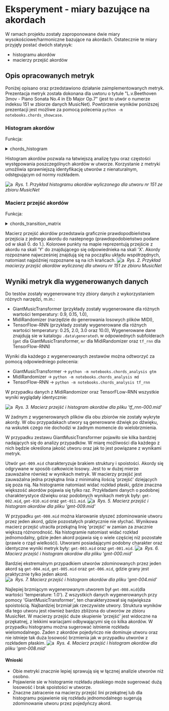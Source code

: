 # Eksperyment - miary bazujące na akordach

W ramach projektu zostały zaproponowane dwie miary wysokościowe/harmoniczne bazujące na akordach.
Ostatecznie te miary przyjęły postać dwóch statysyk:
- histogramu akordów
- macierzy przejść akordów


## Opis opracowanych metryk

Poniżej opisano oraz przedstawiono działanie zaimplementowanych metryk.
Prezentacja metryk została dokonana dla uwtoru o tytule "L.v.Beethoven 3mov - Piano Sonata No.4 in Eb Major Op.7" (jest to utwór o numerze indeksu 151 w zbiorze danych MusicNet).
Powtórzenie wyników poniższej prezentacji jest możliwe za pomocą polecenia `python -m notebooks.chords_showcase`.

### Histogram akordów

Funkcja:
<details><summary>chords_histogram</summary>
Argumenty:
- `track` - badana ścieżka (obiekt typu `muspy.Track`),
- `readable_output` - w jakim formacie zwrócić akordy (obecnie obsługiwana jest format liczbowy MIDI oraz notacja klawiszowa na pianinie [wartości: 'midi', 'piano']),
- `error_frame` - odstęp jaki może nastąpić pomiędzy poszczególnymi pojedyńczymi nutami by nadal zostały zidentyfikowane jako jeden akord (podawany w impulsach zegarowych). Ze względu na to, że nuty jednego akordu mogą zostać zanotowane z lekkimi opóźnieniami (ze względu na styl grania danej osoby, sposób w jaki został przekonwertowany utwór do MIDI,błąd ludzki lub sprzętowy), wartość ta została wprowadzona by zaniechać identyfikacji kilku mniejszych akordów, gdzie znajduje się jeden pojedynczy akord.
</details>

Histogram akordów pozwala na łatwiejszą analizę typu oraz częstości występowania poszczególnych akordów w utworze. Korzystanie z metryki umożliwia sprawniejszą identyfikację utworów z nienaturalnym, odstępującym od normy rozkładem.

![a](../images/chords/experiment-chord_histogram.png)
&nbsp;*<span id="rys-1">Rys. 1</span>. Przykład histogramu akordów wyliczonego dla utworu nr 151 ze zbioru MusicNet*


### Macierz przejść akordów
Funkcja:
<details><summary>chords_transition_matrix</summary>
Argumenty:
- `track` - badana ścieżka (obiekt typu `muspy.Track`),
- `readable_output` - w jakim formacie zwrócić akordy (obecnie obsługiwana jest format liczbowy MIDI oraz notacja klawiszowa na pianinie [wartości: 'midi', 'piano']),
- `error_frame` - odstęp jaki może nastąpić pomiędzy poszczególnymi pojedyńczymi nutami by nadal zostały zidentyfikowane jako jeden akord (podawany w impulsach zegarowych). Ze względu na to, że nuty jednego akordu mogą zostać zanotowane z lekkimi opóźnieniami (ze względu na styl grania danej osoby, sposób w jaki został przekonwertowany utwór do MIDI,błąd ludzki lub sprzętowy), wartość ta została wprowadzona by zaniechać identyfikacji kilku mniejszych akordów, gdzie znajduje się jeden pojedynczy akord.
</details>


Macierz przejść akordów przedstawia graficznie prawdopodbieństwa przejścia z jednego akordu do nastepnego (prawdopodobieństwo podane od w skali 0. do 1.). Kolorowe punkty na mapie reprezentują przejście z  akordu na skali 'Y' do znajdującego się odpowiednieka na skali 'X'. Akordy rozpoznane najwcześniej znajdują się na początku układu współrzędnych, natomiast najpóźniej rozpoznane są na ich krańcach.
![a](../images/chords/experiment-chord_transition.png)
&nbsp;*<span id="rys-2">Rys. 2</span>. Przykład macierzy przejść akordów wyliczonej dla utworu nr 151 ze zbioru MusicNet*



## Wyniki metryk dla wygenerowanych danych

Do testów zostały wygenerowane trzy zbiory danych z wykorzystaniem różnych narzędzi, m.in.:
- GiantMusicTransformer (przykłady zostały wygenerowane dla różnych wartości temperatury: 0.9, 0.15, 1.0),
- MidiRandomizer (narzędzie do generowania losowych plików MIDI),
- TensorFlow-RNN (przykłady zostały wygenerowane dla różnych wartości temperatury: 0.25, 2.0, 3.0 oraz 10.0),
Wygenerowane dane znajdują sie w katalogu `.data\generated\` w odpowiednych subfolderach (`gmt` dla GiantMusicTransformer, `mr` dla MidiRandomizer oraz `tf_rnn` dla TensorFlow-RNN)

Wyniki dla każdego z wygenerowanych zestawów można odtworzyć za pomocą odpowiedniego polecenia:
- GiantMusicTransformer -> `python -m notebooks.chords_analysis gtm`
- MidiRandomizer -> `python -m notebooks.chords_analysis md`
- TensorFlow-RNN -> `python -m notebooks.chords_analysis tf_rnn`


W przypadku danych z MidiRandomizer oraz TensorFLow-RNN wszystkie wyniki wyglądały identycznie:

![a](../images/chords/exp_analysis_tf_rnn.png)
&nbsp;*<span id="rys-3">Rys. 3</span>. Macierz przejść i histogram akordów dla pliku 'tf_rnn-000.mid'*


W żadnym z wygenerowanych plików dla obu zbiorów nie zostały wykryte akordy. W obu przypadakach utwory są generowane dźwięk po dźwięku, na wskutek czego nie dochodzi w żadnym momencie do wielobrzmienia.


W przypadku zestawu GiantMusicTransformer pojawiło sie kilka bardziej nadających się do analizy przypadków. W miarę możliwości dla każdego z nich będzie określona jakość utworu oraz jak to jest powiązane z wynikami metryk. 

Utwór `gmt-009.mid` charakteryzuje brakiem struktury i spoistości. Akordy się odgrywane w sposób całkowicie losowy. Jest to w dużej mierze zauważalne również w wynikach metryk. W macierzy przejść jest zauważalna jedna przękątna linia z minimalną ilością 'przejść' dziejących się poza nią. Na histogramie natomiast widać rozkład płaski, gdzie znaczna większość akordów pojawia się tylko raz. Przykładami danych o podobnej charakterystyce dźwięku oraz podobnych wynikach metryk były: `gmt-002.mid`, `gmt-010.mid` oraz `gmt-011.mid`.
![a](../images/chords/exp_analysis_gmt_random.png)
&nbsp;*<span id="rys-5">Rys. 5</span>. Macierz przejść i histogram akordów dla pliku 'gmt-009.mid'*

W przypadku `gmt-000.mid` można klarowanie słyszeć zdominowanie utworu przez jeden akord, gdzie pozostałych praktycznie nie słychać. Wynikowa macierz przejść utraciła przekątną linię 'przejść' w zamian za znacznie większą różnorodność. Na histogramie natomiast widać rozkład jednomodalny, gdzie jeden akord pojawia się o wiele częściej niż pozostałe (prawie o rząd wielkośći). Utworami posiadającymi podobny charakter oraz identyczne wyniki metryk były: `gmt-003.mid` oraz `gmt-001.mid`.
![a](../images/chords/exp_analysis_gmt_outnumbers.png)
&nbsp;*<span id="rys-6">Rys. 6</span>. Macierz przejść i histogram akordów dla pliku 'gmt-000.mid'*

Bardziej ekstremalnym przypadkiem utworów zdominowanych przez jeden akord są `gmt-004.mid`, `gmt-005.mid` oraz `gmt-006.mid`, gdzie grany jest praktycznie tylko jeden akord.  
![a](../images/chords/exp_analysis_gmt_one.png)
&nbsp;*<span id="rys-7">Rys. 7</span>. Macierz przejść i histogram akordów dla pliku 'gmt-004.mid'*


Najlepiej brzmiącym wygenerowanym utworem był `gmt-008.mid`(dla wartości 'temperature: 1.0'). Z wszystkich danych wygenerowanych przy pomocy 'GiantMusicTransformer', ten charakteryzował się największa spoistością. Najbardziej brzmiał jak rzeczywiste utwory. Struktura wyników dla tego utworu jest również bardzo zbliżona do utworów ze zbioru MusicNet. W macierzy przejść duże skupienie 'przejść' jest widoczne na przękatnej, z lekkimi wariacjami odbywającymi się co kilka akordów. W przypadku histogramu można sugerować istnienie rozkładu wielomodalnego. Żaden z akordów pojedyńczo nie dominuje utworu oraz nie istnieje tak duża losowość brzmienia jak w przypadku utworów z rozkładem płaskim. 
![a](../images/chords/exp_analysis_gmt_best.png)
&nbsp;*<span id="rys-4">Rys. 4</span>. Macierz przejść i histogram akordów dla pliku 'gmt-008.mid'*



#### Wnioski

- Obie metryki znacznie lepiej sprawują się w łącznej analizie utworów niż osobno. 
- Pojawienie sie w histogramie rozkładu płaskiego może sugerować dużą losowość i brak spoistości w utworze.
- Znaczne zatracenie na macierzy przejść lini przekątnej lub dla histogramu pojawienie się rozkładu jednomodalnego sugerują zdominowanie utworu przez pojedyńczy akord.
